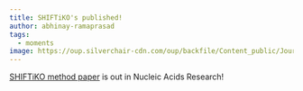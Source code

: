 ```yaml
---
title: SHIFTiKO's published!
author: abhinay-ramaprasad
tags:
  - moments
image: https://oup.silverchair-cdn.com/oup/backfile/Content_public/Journal/nar/PAP/10.1093_nar_gkae1274/2/gkae1274figgra1.jpeg?Expires=1738706941&Signature=UnAquPsDNPq5Bu7zGemLdm4bVj4yD13xT4Cea-J2MPxyLX4FvENnjBzIu2fjiCJOQH3Kr0qSPY4nadH2cuh5WmNv10cutwz8FbVTlemAek7ikwZAwg4x5v8EwScI9ZMp-nN7sSIP6E0fCn1zkx0rYqG5OpXpxbmyfN8wUHBDDUQ70j0QnD84IjfXxjGhZlAqQePooWmvtlnVqDinPDlA6UO2Xr5D1irWwRkLEEjVHNqslSZcgGYDu~w~7smFg5IXLfM2g~jcb5c-XlXiaOcdWhMJ3x~WWQJve-oJ6ZcjdrDaqxM8UiqkMs1NCjDH2Vq3b4WVeg72Zafm0LlCj~VLOg__&Key-Pair-Id=APKAIE5G5CRDK6RD3PGA
---
```


 [SHIFTiKO method paper](https://academic.oup.com/nar/advance-article/doi/10.1093/nar/gkae1274/7935003) is out in Nucleic Acids Research!


